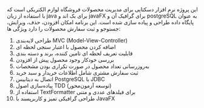 این پروژه نرم افزار دسکتاپی برای مدیریت محصولات فروشگاه لوازم الکتریکی است که با استفاده از زبان java برای بک اند و javaFX برای گرافیک آن و postgreSQL به عنوان پایگاه داده طراحی و پیاده سازی شده است. این برنامه امکان افزودن، حذف، ویرایش، جستوجو و ثبت سفارش محصولات را دارد
ویژگی ها:
1. طراحی لایه‌بندی MVC (Model-View-Controller)
2. اضافه کردن محصول با اعتبار سنجی لحظه ای
3. قابلیت تعریف لحظه ای تامین کننده، برند و دسته بندی
4. بررسی خودکار وجود محصول پیش از افزودن
5. به‌روزرسانی تعداد محصول در صورت تکراری بودن مشخصات
6. ثبت سفارش مشتری شامل اطلاعات خریدار و سبد خرید
7. اتصال به دیتابیس PostgreSQL با JDBC
8. پیاده‌سازی اصول TDD (توسعه آزمون‌محور)
9. استفاده از TextFormatter برای فیلدهای عددی و متنی
10. طراحی گرافیکی تمیز و کاربرپسند با JavaFX

